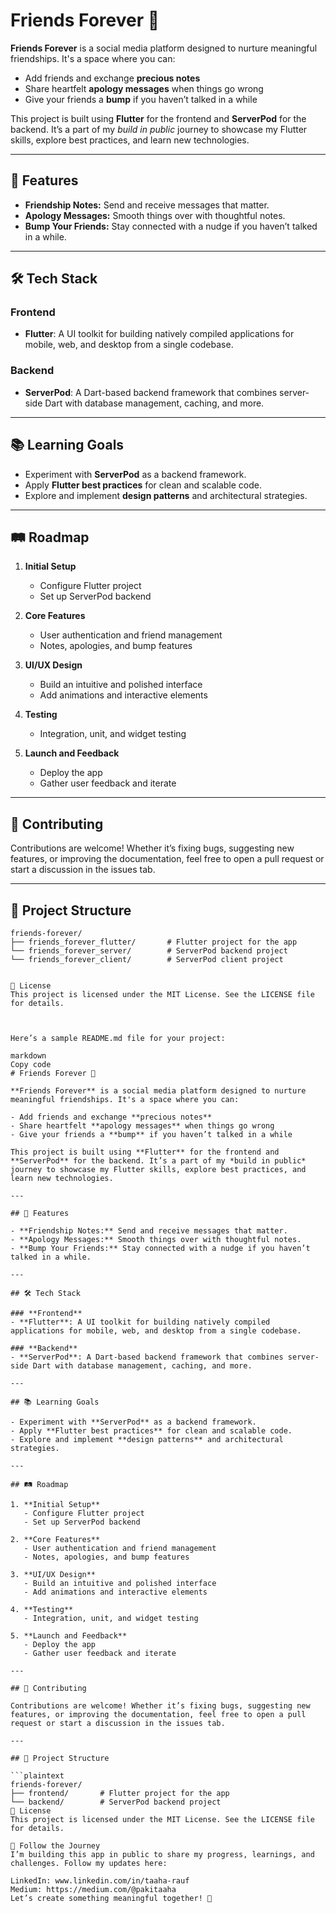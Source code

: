 # Friends Forever 🌟

**Friends Forever** is a social media platform designed to nurture meaningful friendships. It's a space where you can:  

- Add friends and exchange **precious notes**  
- Share heartfelt **apology messages** when things go wrong  
- Give your friends a **bump** if you haven’t talked in a while  

This project is built using **Flutter** for the frontend and **ServerPod** for the backend. It’s a part of my *build in public* journey to showcase my Flutter skills, explore best practices, and learn new technologies.  

---

## 🚀 Features  

- **Friendship Notes:** Send and receive messages that matter.  
- **Apology Messages:** Smooth things over with thoughtful notes.  
- **Bump Your Friends:** Stay connected with a nudge if you haven’t talked in a while.  

---

## 🛠 Tech Stack  

### **Frontend**  
- **Flutter**: A UI toolkit for building natively compiled applications for mobile, web, and desktop from a single codebase.  

### **Backend**  
- **ServerPod**: A Dart-based backend framework that combines server-side Dart with database management, caching, and more.  

---

## 📚 Learning Goals  

- Experiment with **ServerPod** as a backend framework.  
- Apply **Flutter best practices** for clean and scalable code.  
- Explore and implement **design patterns** and architectural strategies.  

---

## 🛤️ Roadmap  

1. **Initial Setup**  
   - Configure Flutter project  
   - Set up ServerPod backend  

2. **Core Features**  
   - User authentication and friend management  
   - Notes, apologies, and bump features  

3. **UI/UX Design**  
   - Build an intuitive and polished interface  
   - Add animations and interactive elements  

4. **Testing**  
   - Integration, unit, and widget testing  

5. **Launch and Feedback**  
   - Deploy the app  
   - Gather user feedback and iterate  

---

## 🤝 Contributing  

Contributions are welcome! Whether it’s fixing bugs, suggesting new features, or improving the documentation, feel free to open a pull request or start a discussion in the issues tab.  

---

## 📂 Project Structure  

```plaintext
friends-forever/
├── friends_forever_flutter/       # Flutter project for the app
└── friends_forever_server/        # ServerPod backend project
└── friends_forever_client/        # ServerPod client project


📄 License
This project is licensed under the MIT License. See the LICENSE file for details.



Here’s a sample README.md file for your project:

markdown
Copy code
# Friends Forever 🌟

**Friends Forever** is a social media platform designed to nurture meaningful friendships. It's a space where you can:  

- Add friends and exchange **precious notes**  
- Share heartfelt **apology messages** when things go wrong  
- Give your friends a **bump** if you haven’t talked in a while  

This project is built using **Flutter** for the frontend and **ServerPod** for the backend. It’s a part of my *build in public* journey to showcase my Flutter skills, explore best practices, and learn new technologies.  

---

## 🚀 Features  

- **Friendship Notes:** Send and receive messages that matter.  
- **Apology Messages:** Smooth things over with thoughtful notes.  
- **Bump Your Friends:** Stay connected with a nudge if you haven’t talked in a while.  

---

## 🛠 Tech Stack  

### **Frontend**  
- **Flutter**: A UI toolkit for building natively compiled applications for mobile, web, and desktop from a single codebase.  

### **Backend**  
- **ServerPod**: A Dart-based backend framework that combines server-side Dart with database management, caching, and more.  

---

## 📚 Learning Goals  

- Experiment with **ServerPod** as a backend framework.  
- Apply **Flutter best practices** for clean and scalable code.  
- Explore and implement **design patterns** and architectural strategies.  

---

## 🛤️ Roadmap  

1. **Initial Setup**  
   - Configure Flutter project  
   - Set up ServerPod backend  

2. **Core Features**  
   - User authentication and friend management  
   - Notes, apologies, and bump features  

3. **UI/UX Design**  
   - Build an intuitive and polished interface  
   - Add animations and interactive elements  

4. **Testing**  
   - Integration, unit, and widget testing  

5. **Launch and Feedback**  
   - Deploy the app  
   - Gather user feedback and iterate  

---

## 🤝 Contributing  

Contributions are welcome! Whether it’s fixing bugs, suggesting new features, or improving the documentation, feel free to open a pull request or start a discussion in the issues tab.  

---

## 📂 Project Structure  

```plaintext
friends-forever/
├── frontend/       # Flutter project for the app
└── backend/        # ServerPod backend project
📄 License
This project is licensed under the MIT License. See the LICENSE file for details.

📢 Follow the Journey
I’m building this app in public to share my progress, learnings, and challenges. Follow my updates here:

LinkedIn: www.linkedin.com/in/taaha-rauf
Medium: https://medium.com/@pakitaaha
Let’s create something meaningful together! 🌟
